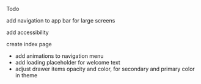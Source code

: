 Todo

add navigation to app bar for large screens

add accessibility

create index page

- add animations to navigation menu
- add loading placeholder for welcome text
- adjust drawer items opacity and color, for secondary and primary color in theme
